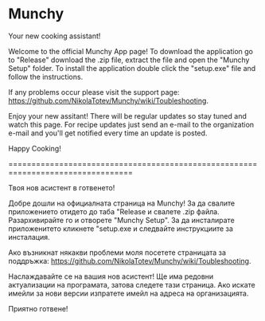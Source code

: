 # Munchy
Your new cooking assistant! 

Welcome to the official Munchy App page! To download the application go to "Release" download the .zip file,  extract the file and open the "Munchy Setup" folder. To install the application double click the "setup.exe" file and follow the instructions.

If any problems occur please visit the support page: https://github.com/NikolaTotev/Munchy/wiki/Toubleshooting.

Enjoy your new assitant! There will be regular updates so stay tuned and watch this page. For recipe updates just send an e-mail to the organization e-mail and you'll get notified every time an update is posted.

Happy Cooking!

=================================================================================

Твоя нов асистент в готвенето!

Добре дошли на официалната страница на Munchy! За да свалите приложението отидето до таба "Release и свалете .zip файла. Разархивирайте го и отворете "Munchy Setup". За да инсталирате приложенитето кликнете "setup.exe и следвайте инструкциите за инсталация.

Ако възникнат някакви проблеми моля посетете страницата за поддръжка: https://github.com/NikolaTotev/Munchy/wiki/Toubleshooting.
 
Наслаждавайте се на вашия нов асистент! Ще има редовни актуализации на програмата, затова следете тази страница. Ако искате имейли за нови версии изпратете имейл на адреса на организацията.

Приятно готвене!



